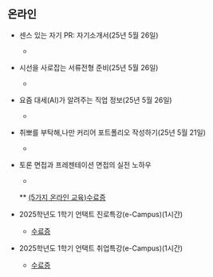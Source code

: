   ## 온라인
   * 센스 있는 자기 PR: 자기소개서(25년 5월 26일)
     
     *
   * 시선을 사로잡는 서류전형 준비(25년 5월 26일)
     
     * 
   * 요즘 대세(AI)가 알려주는 직업 정보(25년 5월 26일)
     
     *
   * 취뽀를 부탁해,나만 커리어 포트폴리오 작성하기(25년 5월 21일)
     
      * 
   * 토론 면접과 프레젠테이션 면접의 실전 노하우
     
      * 
      ** [(5가지 온라인 교육)수료증](./online1.pdf)

   * 2025학년도 1학기 언택트 진로특강(e-Campus)(1시간)
   
     * [수료증](./online2.pdf)
   
   * 2025학년도 1학기 언택트 취업특강(e-Campus)(1시간)
   
     * [수료증](./online3.pdf)

  
